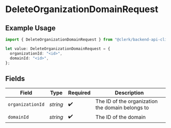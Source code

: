 # DeleteOrganizationDomainRequest

## Example Usage

```typescript
import { DeleteOrganizationDomainRequest } from "@clerk/backend-api-client/models/operations";

let value: DeleteOrganizationDomainRequest = {
  organizationId: "<id>",
  domainId: "<id>",
};
```

## Fields

| Field                                            | Type                                             | Required                                         | Description                                      |
| ------------------------------------------------ | ------------------------------------------------ | ------------------------------------------------ | ------------------------------------------------ |
| `organizationId`                                 | *string*                                         | :heavy_check_mark:                               | The ID of the organization the domain belongs to |
| `domainId`                                       | *string*                                         | :heavy_check_mark:                               | The ID of the domain                             |